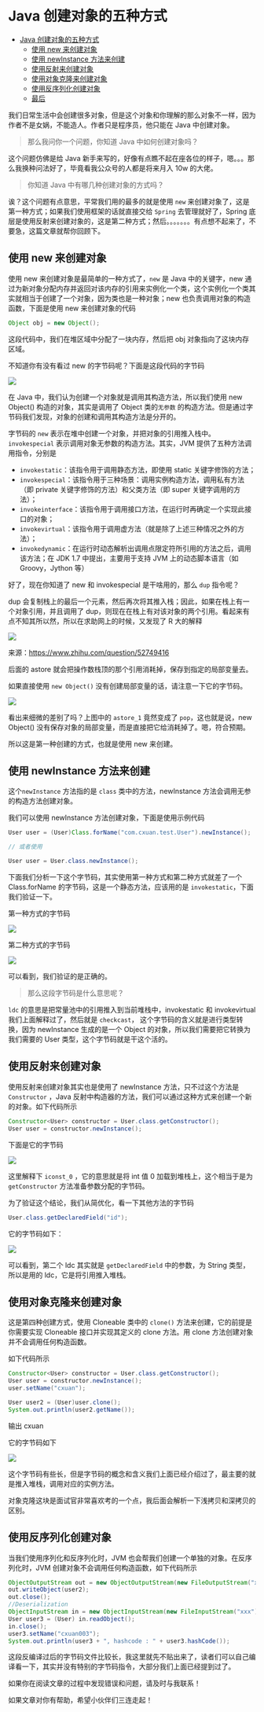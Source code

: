 # Java 创建对象的五种方式

* [Java 创建对象的五种方式](#java-创建对象的五种方式)
   * [使用 new 来创建对象](#使用-new-来创建对象)
   * [使用 newInstance 方法来创建](#使用-newinstance-方法来创建)
   * [使用反射来创建对象](#使用反射来创建对象)
   * [使用对象克隆来创建对象](#使用对象克隆来创建对象)
   * [使用反序列化创建对象](#使用反序列化创建对象)
   * [最后](#最后)

我们日常生活中会创建很多对象，但是这个对象和你理解的那么对象不一样，因为作者不是女娲，不能造人。作者只是程序员，他只能在 Java 中创建对象。

> 那么我问你一个问题，你知道 Java 中如何创建对象吗？

这个问题仿佛是给 Java 新手来写的，好像有点瞧不起在座各位的样子，嗯。。。那么我换种问法好了，毕竟看我公众号的人都是将来月入 10w 的大佬。

>你知道 Java 中有哪几种创建对象的方式吗？

诶？这个问题有点意思，平常我们用的最多的就是使用 `new` 来创建对象了，这是第一种方式；如果我们使用框架的话就直接交给 `Spring` 去管理就好了，Spring 底层是使用反射来创建对象的，这是第二种方式；然后。。。。。。。有点想不起来了，不要急，这篇文章就帮你回顾下。

## 使用 new 来创建对象

使用 new 来创建对象是最简单的一种方式了，`new` 是 Java 中的关键字，new 通过为新对象分配内存并返回对该内存的引用来实例化一个类，这个实例化一个类其实就相当于创建了一个对象，因为类也是一种对象；new 也负责调用对象的构造函数，下面是使用 new 来创建对象的代码

```java
Object obj = new Object();
```

这段代码中，我们在堆区域中分配了一块内存，然后把 obj 对象指向了这块内存区域。

不知道你有没有看过 new 的字节码呢？下面是这段代码的字节码

![](http://www.cxuan.vip/image-20230203222940516.png)

在 Java 中，我们认为创建一个对象就是调用其构造方法，所以我们使用 new Object() 构造的对象，其实是调用了 Object 类的`无参数` 的构造方法。但是通过字节码我们发现，对象的创建和调用其构造方法是分开的。

字节码的 `new` 表示在堆中创建一个对象，并把对象的引用推入栈中。`invokespecial` 表示调用对象无参数的构造方法。其实，JVM 提供了五种方法调用指令，分别是

* `invokestatic`：该指令用于调用静态方法，即使用 static 关键字修饰的方法；
* `invokespecial`：该指令用于三种场景：调用实例构造方法，调用私有方法（即 private 关键字修饰的方法）和父类方法（即 super 关键字调用的方法）；
* `invokeinterface`：该指令用于调用接口方法，在运行时再确定一个实现此接口的对象；
* `invokevirtual`：该指令用于调用虚方法（就是除了上述三种情况之外的方法）；
* `invokedynamic`：在运行时动态解析出调用点限定符所引用的方法之后，调用该方法；在 JDK 1.7 中提出，主要用于支持 JVM 上的动态脚本语言（如 Groovy，Jython 等）

好了，现在你知道了 new 和 invokespecial 是干啥用的，那么 `dup` 指令呢？

dup 会复制栈上的最后一个元素，然后再次将其推入栈；因此，如果在栈上有一个对象引用，并且调用了 dup，则现在在栈上有对该对象的两个引用。看起来有点不知其所以然，所以在求助网上的时候，又发现了 R 大的解释

![](http://www.cxuan.vip/image-20230203222951519.png)

来源：https://www.zhihu.com/question/52749416

后面的 astore 就会把操作数栈顶的那个引用消耗掉，保存到指定的局部变量去。

如果直接使用 `new Object()` 没有创建局部变量的话，请注意一下它的字节码。

![](http://www.cxuan.vip/image-20230203223002833.png)

看出来细微的差别了吗？上图中的 `astore_1` 竟然变成了 `pop`，这也就是说，new Object() 没有保存对象的局部变量，而是直接把它给消耗掉了。嗯，符合预期。

所以这是第一种创建的方式，也就是使用 new 来创建。

## 使用 newInstance 方法来创建

这个`newInstance` 方法指的是 `class` 类中的方法，newInstance 方法会调用无参的构造方法创建对象。

我们可以使用 newInstance 方法创建对象，下面是使用示例代码

```java
User user = (User)Class.forName("com.cxuan.test.User").newInstance();

// 或者使用

User user = User.class.newInstance();
```

下面我们分析一下这个字节码，其实使用第一种方式和第二种方式就差了一个 Class.forName 的字节码，这是一个静态方法，应该用的是 `invokestatic`，下面我们验证一下。

第一种方式的字节码

![](http://www.cxuan.vip/image-20230203223014515.png)

第二种方式的字节码

![](http://www.cxuan.vip/image-20230203223023816.png)

可以看到，我们验证的是正确的。

>那么这段字节码是什么意思呢？

`ldc` 的意思是把常量池中的引用推入到当前堆栈中，invokestatic 和 invokevirtual 我们上面解释过了，然后就是 `checkcast`， 这个字节码的含义就是进行类型转换，因为 newInstance 生成的是一个 Object 的对象，所以我们需要把它转换为我们需要的 User 类型，这个字节码就是干这个活的。

## 使用反射来创建对象

使用反射来创建对象其实也是使用了 newInstance 方法，只不过这个方法是 `Constructor` ，Java 反射中构造器的方法，我们可以通过这种方式来创建一个新的对象。如下代码所示

```java
Constructor<User> constructor = User.class.getConstructor();
User user = constructor.newInstance();
```

下面是它的字节码

![](http://www.cxuan.vip/image-20230203223034009.png)

这里解释下 `iconst_0` ，它的意思就是将 int 值 0 加载到堆栈上，这个相当于是为 `getConstructor` 方法准备参数分配的字节码。

为了验证这个结论，我们从简优化，看一下其他方法的字节码

```java
User.class.getDeclaredField("id");
```

它的字节码如下：

![](http://www.cxuan.vip/image-20230203223042368.png)

可以看到，第二个 ldc 其实就是 `getDeclaredField` 中的参数，为 String 类型，所以是用的 ldc，它是将引用推入堆栈。

## 使用对象克隆来创建对象

这是第四种创建方式，使用 Cloneable 类中的 `clone()` 方法来创建，它的前提是你需要实现 Cloneable 接口并实现其定义的 clone 方法。用 clone 方法创建对象并不会调用任何构造函数。

如下代码所示

```java
Constructor<User> constructor = User.class.getConstructor();
User user = constructor.newInstance();
user.setName("cxuan");

User user2 = (User)user.clone();
System.out.println(user2.getName());
```

输出 cxuan

它的字节码如下

![](http://www.cxuan.vip/image-20230203223054118.png)

这个字节码有些长，但是字节码的概念和含义我们上面已经介绍过了，最主要的就是推入堆栈，调用对应的实例方法。

对象克隆这块是面试官非常喜欢考的一个点，我后面会解析一下浅拷贝和深拷贝的区别。

## 使用反序列化创建对象

当我们使用序列化和反序列化时，JVM 也会帮我们创建一个单独的对象。在反序列化时，JVM 创建对象不会调用任何构造函数，如下代码所示

```java
ObjectOutputStream out = new ObjectOutputStream(new FileOutputStream("xxx"));
out.writeObject(user2);
out.close();
//Deserialization
ObjectInputStream in = new ObjectInputStream(new FileInputStream("xxx"));
User user3 = (User) in.readObject();
in.close();
user3.setName("cxuan003");
System.out.println(user3 + ", hashcode : " + user3.hashCode());
```

这段反编译过后的字节码文件比较长，我这里就先不贴出来了，读者们可以自己编译看一下，其实并没有特别的字节码指令，大部分我们上面已经提到过了。

如果你在阅读文章的过程中发现错误和问题，请及时与我联系！

如果文章对你有帮助，希望小伙伴们三连走起！



